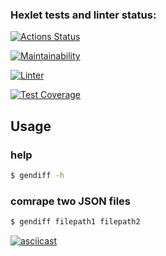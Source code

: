 ### Hexlet tests and linter status:
[![Actions Status](https://github.com/pkryazhev/backend-project-lvl2/workflows/hexlet-check/badge.svg)](https://github.com/pkryazhev/backend-project-lvl2/actions)

[![Maintainability](https://api.codeclimate.com/v1/badges/4777dc6d9cf310328a7d/maintainability)](https://codeclimate.com/github/pkryazhev/backend-project-lvl2/maintainability)

[![Linter](https://github.com/pkryazhev/backend-project-lvl2/actions/workflows/github-actions.yml/badge.svg)](https://github.com/pkryazhev/backend-project-lvl2/actions/workflows/github-actions.yml)

[![Test Coverage](https://api.codeclimate.com/v1/badges/4777dc6d9cf310328a7d/test_coverage)](https://codeclimate.com/github/pkryazhev/backend-project-lvl2/test_coverage)

## Usage
### help
```bash
$ gendiff -h
```
### comrape two JSON files
```bash
$ gendiff filepath1 filepath2
```

[![asciicast](https://asciinema.org/a/09VTCWq9bz3HNcNRFAxJ9zh2Z.svg)](https://asciinema.org/a/09VTCWq9bz3HNcNRFAxJ9zh2Z)